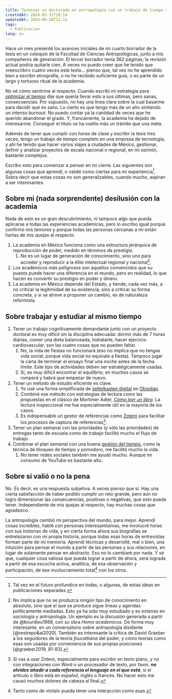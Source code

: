 ```yaml
---
title: Terminar un doctorado en antropología con un trabajo de tiempo completo
createdAt: 2024-05-31T18:14
updatedAt: 2024-06-28T12:12
tags:
  - Publicacion
lang: es
---
```

Hace un mes presenté los avances iniciales de mi cuarto borrador de la tesis en un coloquio de la Facultad de Ciencias Antropológicas, junto a mis compañeros de generación. El tercer borrador tenía 362 páginas; la revisión actual podría quitarle cien. A veces no puedo creer que he tenido que «reescribir» cuatro veces este texto… pienso que, tal vez no he aprendido bien a escribir etnografía, o no he recibido suficiente guía, o es parte de un largo y tortuoso ritual de la academia.

No sé cómo sentirme al respecto. Cuando escribí mi estrategia para [optimizar el tiempo](optimizar-el-tiempo) dije que quería llevar esto a sus últimas, pero sanas, consecuencias. Por supuesto, no hay una línea clara sobre la cual basarme para decidir qué es sano. Lo cierto es que tengo más de un año sintiendo un intenso *burnout*. No puedo contar ya la cantidad de veces que he querido abandonar el grado. Y, francamente, la academia ha dejado de interesarme. Conseguir el título se ha vuelto más un trámite que una meta.

Además de tener que cumplir con horas de clase y escribir la tesis tres veces, tengo un trabajo de tiempo completo en una empresa de tecnología, y ahí he tenido que hacer varios viajes a ciudades de México, gestionar, definir y analizar proyectos de escala nacional o regional, en mi opinión, bastante complejos.

Escribo esto para comenzar a pensar en mi cierre. Las siguientes son algunas cosas que aprendí, o validé como ciertas para mi experiencia[^2]. Sobra decir que estas cosas no son generalizables, cuando mucho, aspiran a ser interesantes.

[^2]: Tal vez en el futuro profundice en todas, o algunas, de estas ideas en publicaciones separadas.

## Sobre mi (nada sorprendente) desilusión con la academia

Nada de esto es un gran descubrimiento, ni tampoco algo que pueda aplicarse a todas las experiencias académicas, pero lo escribo igual porque confirmó mis temores y porque todas las personas cercanas a mí están hartas de mis quejas al respecto.

1. La academia en México funciona como una estructura jerárquica de reproducción de poder, medido en términos de prestigio.
	1. No es un lugar de generación de conocimiento, sino uno para acceder y reproducir a la élite intelectual regional y nacional[^3].
2. Los académicos más peligrosos son aquellos convencidos que su puesto puede hacer una diferencia en el mundo, pero en realidad, lo que hacen es convertir su prestigio en poder y dinero.
3. La academia en México depende del Estado, y tiende, cada vez más, a no criticar la legitimidad de su existencia, sino a criticar su forma concreta, y si se atreve a proponer un cambio, es de naturaleza reformista.

[^3]: No implica que no se produzca ningún tipo de conocimiento en absoluto, sino que el que se produce sigue líneas y agendas políticamente mediadas. Esto ya ha sido muy estudiado y es extenso en sociología y antropología. Un ejemplo es la discusión generada a partir de @bourdieu1988, con su obra *Homo academicus*. De forma muy interesante, en un conversatorio sobre antropología disidente [@restrepo&al2020]. También es interesante la crítica de David Graeber a los seguidores de la teoría *foucaltiana* del poder, y cómo teorías como esas son usadas por conveniencia de sus propias posiciones [@graeber2019, 81-83].

## Sobre trabajar y estudiar al mismo tiempo

1. Tener un trabajo cognitivamente demandante junto con un proyecto doctoral es muy difícil sin la disciplina adecuada: dormir más de 7 horas diarias, comer una dieta balanceada, hidratarte, hacer ejercicio cardiovascular, son las cuatro cosas que no pueden faltar.
	1. No, la vida de fiestas no funcionará (eso no implica que no tengas vida social, porque vida social no equivale a fiesta). Tampoco jugar la carta de terminar el ensayo final una noche antes de la fecha límite. Este tipo de actividades deben ser estratégicamente usadas.
	2. Sí, es muy difícil encontrar el equilibrio; en muchos casos se romperá y habrá que empezar de nuevo.
2. Tener un método de estudio eficiente es clave.
	1. Yo usé una forma simplificada de [zettelkasten digital](https://books.google.com.mx/books?id=yVQAEAAAQBAJ&printsec=frontcover#v=onepage&q&f=false) en [Obsidian](https://obsidian.md/).
	2. Combiné ese método con estrategias de lectura como las propuestas en el clásico de Mortimer Adler, *[Cómo leer un libro](https://etnicografica.wordpress.com/wp-content/uploads/2016/08/comoleerunlibro.pdf)*. La lectura inspeccional me fue especialmente útil en la mayoría de los casos.
	3. Es indispensable un gestor de referencias como [Zotero](https://www.zotero.org/) para facilitar los procesos de captura de referencias[^4].
3. Tener un plan semanal con las prioridades (y sólo las prioridades) de entregas tanto de escuela como de trabajo facilitó mucho el flujo de trabajo.
4. Combinar el plan semanal con una buena [gestión del tiempo](optimizar-el-tiempo.md), como la técnica de bloqueo de tiempo y pomodoro, me facilitó mucho la vida.
	1. No tener redes sociales también me ayudó mucho. Aunque mi consumo de YouTube es bastante alto.

[^4]: Si vas a usar Zotero, especialmente para escribir en texto plano, y no con integraciones con Word o un procesador de texto, por favor, ***no olvides añadir a cada referencia el lenguaje en el que está***, si el artículo o libro está en español, inglés o francés. No hacer esto me causó muchos dolores de cabeza al final.

## Sobre si valió o no la pena

No. Es decir, es una respuesta subjetiva. A veces pienso que sí. Hay una cierta satisfacción de haber podido cumplir un reto grande, pero aún no logro dimensionar las consecuencias, positivas o negativas, que esto pueda tener. Independiente de mis quejas al respecto, hay muchas cosas que agradezco.

La antropología cambió mi perspectiva del mundo, para mejor. Aprendí cosas increíbles, hablé con personas interesantísimas, me involucré horas con sus historias de vida, y en cierta forma ahora sus biografías se entrelazaron con mi propia historia, porque todas esas horas de entrevistas forman parte de mi memoria. Aprendí técnicas y desarrollé, mal o bien, una intuición para pensar el mundo a partir de las personas y sus relaciones, en lugar de solamente pensar en abstracto. Eso no lo cambiaré por nada. Y sé que, cualquier cosa valiosa que pueda lograr a partir de ahora, será lograda a partir de esa escucha activa, analítica, de esa observación y participación, de ese involucramiento total[^5] con los otros.

[^5]: Tanto como de «total» pueda tener una interacción como esas.
